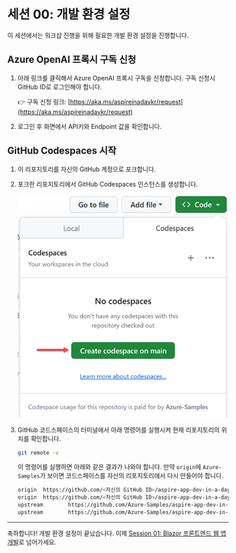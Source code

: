 # 세션 00: 개발 환경 설정

이 세션에서는 워크샵 진행을 위해 필요한 개발 환경 설정을 진행합니다.

## Azure OpenAI 프록시 구독 신청

1. 아래 링크를 클릭해서 Azure OpenAI 프록시 구독을 신청합니다. 구독 신청시 GitHub ID로 로그인해야 합니다.

   👉 구독 신청 링크: [https://aka.ms/aspireinadaykr/request](https://aka.ms/aspireinadaykr/request)

1. 로그인 후 화면에서 API키와 Endpoint 값을 확인합니다.

<!-- ## Azure OpenAI 프록시 구독 및 GitHub Copilot 구독 신청

1. 아래 링크를 클릭해서 Azure OpenAI 프록시 구독 및 GitHub Copilot 구독을 신청합니다.

   👉 구독 신청 링크: [https://aka.ms/aspireinadaykr/request](https://aka.ms/aspireinadaykr/request)

1. 신청한 이메일을 통해 `DoNotReply@aoai.kr` 발신자로 Azure OpenAI 프록시 구독 코드 및 GitHub Copilot 구독 코드가 온 것을 확인합니다.
1. 아래 링크를 통해 GitHub Copilot 구독을 마무리합니다.

   👉 GitHub Copilot 구독 신청 링크: [https://github.com/redeem](https://github.com/redeem) -->

<!--
1. 아래 링크를 통해 Azure OpenAI 프록시 코드가 제대로 작동하는지 확인합니다.

   👉 Azure OpenAI 프록시 플레이그라운드 링크: [https://proxy.aoai.kr/playground](https://proxy.aoai.kr/playground)
-->

## GitHub Codespaces 시작

1. 이 리포지토리를 자신의 GitHub 계정으로 포크합니다.
1. 포크한 리포지토리에서 GitHub Codespaces 인스턴스를 생성합니다.

    ![GitHub Codespaces 인스턴스 생성하기](./images/00-setup-01.png)

1. GitHub 코드스페이스의 터미널에서 아래 명령어를 실행시켜 현재 리포지토리의 위치를 확인합니다.

    ```bash
    git remote -v
    ```

   이 명령어를 실행하면 아래와 같은 결과가 나와야 합니다. 만약 `origin`에 `Azure-Samples`가 보이면 코드스페이스를 자신의 리포지토리에서 다시 만들어야 합니다.

    ```bash
    origin  https://github.com/<자신의 GitHub ID>/aspire-app-dev-in-a-day-ko (fetch)
    origin  https://github.com/<자신의 GitHub ID>/aspire-app-dev-in-a-day-ko (push)
    upstream        https://github.com/Azure-Samples/aspire-app-dev-in-a-day-ko.git (fetch)
    upstream        https://github.com/Azure-Samples/aspire-app-dev-in-a-day-ko.git (push)
    ```

---

축하합니다! 개발 환경 설정이 끝났습니다. 이제 [Session 01: Blazor 프론트엔드 웹 앱 개발](./01-blazor-frontend.md)로 넘어가세요.
